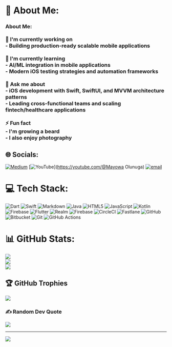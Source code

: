 # 💫 About Me:
### About Me:<br><br>🚀 **I'm currently working on**<br>- Building production-ready scalable mobile applications<br><br>🌱 **I'm currently learning**<br>- AI/ML integration in mobile applications<br>- Modern iOS testing strategies and automation frameworks<br><br>💬 **Ask me about**<br>- iOS development with Swift, SwiftUI, and MVVM architecture patterns<br>- Leading cross-functional teams and scaling fintech/healthcare applications<br><br>⚡ **Fun fact**<br>- I'm growing a beard<br>- I also enjoy photography


## 🌐 Socials:
[![Medium](https://img.shields.io/badge/Medium-12100E?logo=medium&logoColor=white)](https://medium.com/@mayowaolunuga1) [![YouTube](https://img.shields.io/badge/YouTube-%23FF0000.svg?logo=YouTube&logoColor=white)](https://youtube.com/@Mayowa Olunuga) [![email](https://img.shields.io/badge/Email-D14836?logo=gmail&logoColor=white)](mailto:mayowaolunuga1@gmail.com) 

# 💻 Tech Stack:
![Dart](https://img.shields.io/badge/dart-%230175C2.svg?style=for-the-badge&logo=dart&logoColor=white) ![Swift](https://img.shields.io/badge/swift-F54A2A?style=for-the-badge&logo=swift&logoColor=white) ![Markdown](https://img.shields.io/badge/markdown-%23000000.svg?style=for-the-badge&logo=markdown&logoColor=white) ![Java](https://img.shields.io/badge/java-%23ED8B00.svg?style=for-the-badge&logo=openjdk&logoColor=white) ![HTML5](https://img.shields.io/badge/html5-%23E34F26.svg?style=for-the-badge&logo=html5&logoColor=white) ![JavaScript](https://img.shields.io/badge/javascript-%23323330.svg?style=for-the-badge&logo=javascript&logoColor=%23F7DF1E) ![Kotlin](https://img.shields.io/badge/kotlin-%237F52FF.svg?style=for-the-badge&logo=kotlin&logoColor=white) ![Firebase](https://img.shields.io/badge/firebase-%23039BE5.svg?style=for-the-badge&logo=firebase) ![Flutter](https://img.shields.io/badge/Flutter-%2302569B.svg?style=for-the-badge&logo=Flutter&logoColor=white) ![Realm](https://img.shields.io/badge/Realm-39477F?style=for-the-badge&logo=realm&logoColor=white) ![Firebase](https://img.shields.io/badge/firebase-a08021?style=for-the-badge&logo=firebase&logoColor=ffcd34) ![CircleCI](https://img.shields.io/badge/circleci-%23161616.svg?style=for-the-badge&logo=circleci&logoColor=white) ![Fastlane](https://img.shields.io/badge/fastlane-%2382bd4e.svg?style=for-the-badge&logo=fastlane&logoColor=black) ![GitHub](https://img.shields.io/badge/github-%23121011.svg?style=for-the-badge&logo=github&logoColor=white) ![Bitbucket](https://img.shields.io/badge/bitbucket-%230047B3.svg?style=for-the-badge&logo=bitbucket&logoColor=white) ![Git](https://img.shields.io/badge/git-%23F05033.svg?style=for-the-badge&logo=git&logoColor=white) ![GitHub Actions](https://img.shields.io/badge/github%20actions-%232671E5.svg?style=for-the-badge&logo=githubactions&logoColor=white)
# 📊 GitHub Stats:
![](https://github-readme-stats.vercel.app/api?username=Olunuga&theme=dark&hide_border=false&include_all_commits=true&count_private=true)<br/>
![](https://nirzak-streak-stats.vercel.app/?user=Olunuga&theme=dark&hide_border=false)<br/>
![](https://github-readme-stats.vercel.app/api/top-langs/?username=Olunuga&theme=dark&hide_border=false&include_all_commits=true&count_private=true&layout=compact)

## 🏆 GitHub Trophies
![](https://github-profile-trophy.vercel.app/?username=Olunuga&theme=radical&no-frame=false&no-bg=true&margin-w=4)

### ✍️ Random Dev Quote
![](https://quotes-github-readme.vercel.app/api?type=horizontal&theme=radical)

---
[![](https://visitcount.itsvg.in/api?id=Olunuga&icon=0&color=0)](https://visitcount.itsvg.in)

<!-- Proudly created with GPRM ( https://gprm.itsvg.in ) -->

<!--
**Olunuga/Olunuga** is a ✨ _special_ ✨ repository because its `README.md` (this file) appears on your GitHub profile.

Here are some ideas to get you started:

- 🔭 I’m currently working on ...
- 🌱 I’m currently learning ...
- 👯 I’m looking to collaborate on ...
- 🤔 I’m looking for help with ...
- 💬 Ask me about ...
- 📫 How to reach me: ...
- 😄 Pronouns: ...
- ⚡ Fun fact: ...
-->
